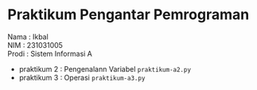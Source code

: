 # Praktikum Pengantar Pemrograman
<div> Nama : Ikbal </div>
<div> NIM : 231031005 </div>
<div> Prodi : Sistem Informasi A </div>

* praktikum 2 : Pengenalann Variabel `praktikum-a2.py` 
* praktikum 3 : Operasi `praktikum-a3.py`
